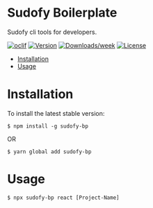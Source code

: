 Sudofy Boilerplate
=========

Sudofy cli tools for developers.

[![oclif](https://img.shields.io/badge/cli-oclif-brightgreen.svg)](https://oclif.io)
[![Version](https://img.shields.io/npm/v/inkplugin.svg)](https://npmjs.org/package/inkplugin)
[![Downloads/week](https://img.shields.io/npm/dw/inkplugin.svg)](https://npmjs.org/package/inkplugin)
[![License](https://img.shields.io/npm/l/inkplugin.svg)](https://github.com/https://github.com/inkcontent/inkplugin/blob/master/package.json)

<!-- toc -->
* [Installation](#installation)
* [Usage](#usage)
<!-- tocstop -->

# Installation

To install the latest stable version:
```sh-session
$ npm install -g sudofy-bp
```
OR
```sh-session
$ yarn global add sudofy-bp
```

# Usage
<!-- usage -->
```sh-session
$ npx sudofy-bp react [Project-Name]
```
<!-- usagestop -->
